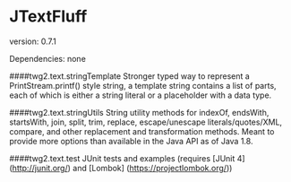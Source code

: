 JTextFluff
==============
version: 0.7.1

Dependencies: none

####twg2.text.stringTemplate
Stronger typed way to represent a PrintStream.printf() style string, a template string contains a list of parts, each of which is either a string literal or a placeholder with a data type. 

####twg2.text.stringUtils
String utility methods for indexOf, endsWith, startsWith, join, split, trim, replace, escape/unescape literals/quotes/XML, compare, and other replacement and transformation methods. 
Meant to provide more options than available in the Java API as of Java 1.8. 

####twg2.text.test
JUnit tests and examples (requires [JUnit 4] (http://junit.org/) and [Lombok] (https://projectlombok.org/))
